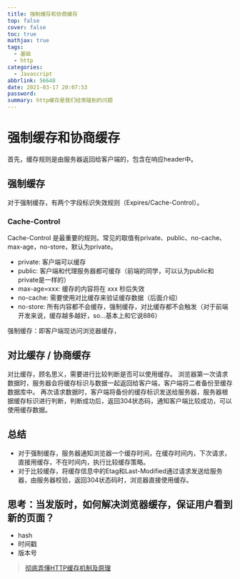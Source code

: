 ```yaml
---
title: 强制缓存和协商缓存
top: false
cover: false
toc: true
mathjax: true
tags:
  - 基础
  - http
categories:
  - Javascript
abbrlink: 56648
date: 2021-03-17 20:07:53
password:
summary: http缓存是我们经常碰到的问题
---
```

# 强制缓存和协商缓存

首先，缓存规则是由服务器返回给客户端的，包含在响应header中。

## 强制缓存
对于强制缓存，有两个字段标识失效规则（Expires/Cache-Control）。

### Cache-Control
Cache-Control 是最重要的规则。常见的取值有private、public、no-cache、max-age，no-store，默认为private。

- private:             客户端可以缓存
- public:              客户端和代理服务器都可缓存（前端的同学，可以认为public和private是一样的）
- max-age=xxx:   缓存的内容将在 xxx 秒后失效
- no-cache:          需要使用对比缓存来验证缓存数据（后面介绍）
- no-store:           所有内容都不会缓存，强制缓存，对比缓存都不会触发（对于前端开发来说，缓存越多越好，so...基本上和它说886）

强制缓存：即客户端现访问浏览器缓存，

## 对比缓存 / 协商缓存

对比缓存，顾名思义，需要进行比较判断是否可以使用缓存。
浏览器第一次请求数据时，服务器会将缓存标识与数据一起返回给客户端，客户端将二者备份至缓存数据库中。
再次请求数据时，客户端将备份的缓存标识发送给服务器，服务器根据缓存标识进行判断，判断成功后，返回304状态码，通知客户端比较成功，可以使用缓存数据。

## 总结
- 对于强制缓存，服务器通知浏览器一个缓存时间，在缓存时间内，下次请求，直接用缓存，不在时间内，执行比较缓存策略。
- 对于比较缓存，将缓存信息中的Etag和Last-Modified通过请求发送给服务器，由服务器校验，返回304状态码时，浏览器直接使用缓存。

## 思考：当发版时，如何解决浏览器缓存，保证用户看到新的页面？
- hash
- 时间戳
- 版本号

> [彻底弄懂HTTP缓存机制及原理](https://www.cnblogs.com/chenqf/p/6386163.html)